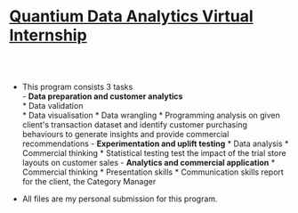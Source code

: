 # [Quantium Data Analytics Virtual Internship](https://www.theforage.com/virtual-internships/prototype/NkaC7knWtjSbi6aYv/Data%20Analytics%20Virtual%20Experience%20Program#lp)
<br><br>
* This program consists 3 tasks <br>
         - **Data preparation and customer analytics**<br>
               * Data validation<br>
               * Data visualisation
               * Data wrangling
               * Programming
               analysis on given client's transaction dataset and identify customer purchasing behaviours to generate insights and provide commercial recommendations
         - **Experimentation and uplift testing**
               * Data analysis
               * Commercial thinking
               * Statistical testing
               test the impact of the trial store layouts on customer sales
         - **Analytics and commercial application**
               * Commercial thinking
               * Presentation skills
               * Communication skills
               report for the client, the Category Manager
               
* All files are my personal submission for this program.
